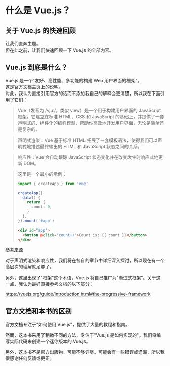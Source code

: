 # 什么是 Vue.js？

## 关于 Vue.js 的快速回顾

让我们直奔主题。  
但在此之前，让我们快速回顾一下 Vue.js 的全部内容。

## Vue.js 到底是什么？

Vue.js 是一个"友好、高性能、多功能的构建 Web 用户界面的框架"。  
这是官方文档主页上的说明。  
对此，我认为直接引用官方的话而不添加我自己的解释会更清楚，所以我在下面引用了它们：

> Vue（发音为 /vjuː/，类似 view）是一个用于构建用户界面的 JavaScript 框架。它建立在标准 HTML、CSS 和 JavaScript 的基础上，并提供了一套声明式的、组件化的编程模型，帮助你高效地开发用户界面，无论是简单还是复杂的。

> 声明式渲染：Vue 基于标准 HTML 拓展了一套模板语法，使得我们可以声明式地描述最终输出的 HTML 和 JavaScript 状态之间的关系。

> 响应性：Vue 会自动跟踪 JavaScript 状态变化并在改变发生时响应式地更新 DOM。

> 这里是一个最小的示例：
>
> ```ts
> import { createApp } from 'vue'
>
> createApp({
>   data() {
>     return {
>       count: 0,
>     }
>   },
> }).mount('#app')
> ```
>
> ```html
> <div id="app">
>   <button @click="count++">Count is: {{ count }}</button>
> </div>
> ```

[参考来源](https://vuejs.org/guide/introduction.html#what-is-vue)

对于声明式渲染和响应性，我们将在各自的章节中详细深入探讨，所以现在有一个高层次的理解就足够了。

另外，这里出现了"框架"这个术语，Vue.js 将自己推广为"渐进式框架"。关于这一点，我认为最好直接参考文档的以下部分：

https://vuejs.org/guide/introduction.html#the-progressive-framework

## 官方文档和本书的区别

官方文档专注于"如何使用 Vue.js"，提供了大量的教程和指南。

然而，这本书采用了稍微不同的方法，专注于"Vue.js 是如何实现的"。我们将编写实际代码来创建一个迷你版本的 Vue.js。

另外，这本书不是官方出版物，可能不够详尽。可能会有一些错误或遗漏，所以我很感谢任何反馈或更正。
